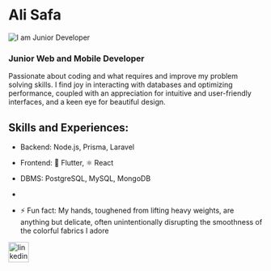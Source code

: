 # Ali Safa
![I am Junior Developer](https://i.postimg.cc/k4JgTGsw-/1.png)
### Junior Web and Mobile Developer

Passionate about coding and what requires and improve my problem solving skills. I find joy in interacting with databases and optimizing performance, coupled with an appreciation for intuitive and user-friendly interfaces, and a keen eye for beautiful design.

## Skills and Experiences: 
- Backend: Node.js, Prisma, Laravel
- Frontend: 📱 Flutter, ⚛️ React
- DBMS: PostgreSQL, MySQL, MongoDB
- 

- ⚡ Fun fact: My hands, toughened from lifting heavy weights, are anything but delicate, often unintentionally disrupting the smoothness of the colorful fabrics I adore 


[<img src='https://cdn.jsdelivr.net/npm/simple-icons@3.0.1/icons/linkedin.svg' alt='linkedin' height='40'>](https://www.linkedin.com/in/alisafa1/)  


